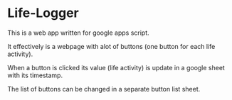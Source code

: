 # Life-Logger
This is a web app written for google apps script.<p>
It effectively is a webpage with alot of buttons (one button for each life activity).<p>
When a button is clicked its value (life activity) is update in a google sheet with its timestamp.<p>
The list of buttons can be changed in a separate button list sheet.<p>

